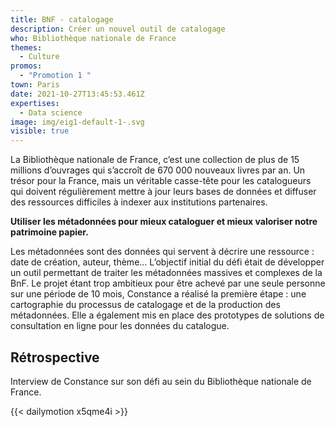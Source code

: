 ```yaml
---
title: BNF - catalogage
description: Créer un nouvel outil de catalogage
who: Bibliothèque nationale de France
themes:
  - Culture
promos:
  - "Promotion 1 "
town: Paris
date: 2021-10-27T13:45:53.461Z
expertises:
  - Data science
image: img/eig1-default-1-.svg
visible: true
---
```

La Bibliothèque nationale de France, c’est une collection de plus de 15 millions d’ouvrages qui s’accroît de 670 000 nouveaux livres par an. Un trésor pour la France, mais un véritable casse-tête pour les catalogueurs qui doivent régulièrement mettre à jour leurs bases de données et diffuser des ressources difficiles à indexer aux institutions partenaires.

**Utiliser les métadonnées pour mieux cataloguer et mieux valoriser notre patrimoine papier.**

Les métadonnées sont des données qui servent à décrire une ressource : date de création, auteur, thème… L’objectif initial du défi était de développer un outil permettant de traiter les métadonnées massives et complexes de la BnF. Le projet étant trop ambitieux pour être achevé par une seule personne sur une période de 10 mois, Constance a réalisé la première étape : une cartographie du processus de catalogage et de la production des métadonnées. Elle a également mis en place des prototypes de solutions de consultation en ligne pour les données du catalogue.

## Rétrospective

Interview de Constance sur son défi au sein du Bibliothèque nationale de France.

{{< dailymotion x5qme4i >}}